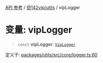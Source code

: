 [API 参考](../wiki/Home) / [@142vip/utils](../wiki/@142vip.utils) / vipLogger

# 变量: vipLogger

> `const` **vipLogger**: [`VipLogger`](../wiki/@142vip.utils.%E7%B1%BB.VipLogger)

定义于: [packages/utils/src/core/logger.ts:60](https://github.com/142vip/core-x/blob/567cadf3a9f5104aada595325cfb94d08a88f92f/packages/utils/src/core/logger.ts#L60)
